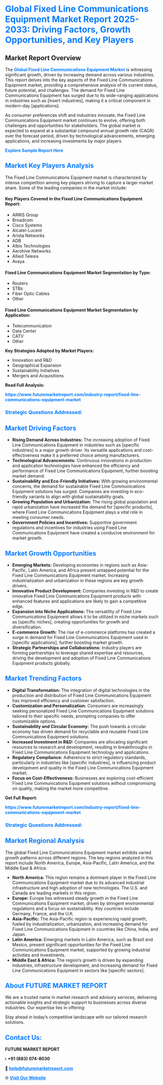 <h1 style="color: #007BFF;">Global Fixed Line Communications Equipment Market Report 2025-2033: Driving Factors, Growth Opportunities, and Key Players</h1>

<section id="overview">
<h2>Market Report Overview</h2>
<p>The <a href="https://www.futuremarketreport.com/industry-report/fixed-line-communications-equipment-market" style="color: #007BFF; text-decoration: none;"><strong>Global Fixed Line Communications Equipment Market</strong></a> is witnessing significant growth, driven by increasing demand across various industries. This report delves into the key aspects of the Fixed Line Communications Equipment market, providing a comprehensive analysis of its current status, future potential, and challenges. The demand for Fixed Line Communications Equipment has surged due to its wide-ranging applications in industries such as [insert industries], making it a critical component in modern-day [applications].</p>
<p>As consumer preferences shift and industries innovate, the Fixed Line Communications Equipment market continues to evolve, offering both challenges and opportunities for stakeholders. The global market is expected to expand at a substantial compound annual growth rate (CAGR) over the forecast period, driven by technological advancements, emerging applications, and increasing investments by major players.</p>
</section>

<section id="overview">
<p><a href="https://www.futuremarketreport.com/request-sample/reportId=51467" style="color: #007BFF; text-decoration: none;"><strong>Explore Sample Report Here</strong></a></p>
</section>

<section id="key-players">
<h2 style="color: #007BFF;">Market Key Players Analysis</h2>
<p>The Fixed Line Communications Equipment market is characterized by intense competition among key players striving to capture a larger market share. Some of the leading companies in the market include:</p>
<h4>Key Players Covered in the Fixed Line Communications Equipment Report:</h4>
<ul><li>ARRIS Group</li><li>Broadcom</li><li>Cisco Systems</li><li>Alcatel-Lucent</li><li>Arista Networks</li><li>ADB</li><li>Albis Technologies</li><li>Aerohive Networks</li><li>Allied Telesis</li><li>Avaya</li></ul>
<h4>Fixed Line Communications Equipment Market Segmentation by Type:</h4>
<ul><li>Routers</li><li>STBs</li><li>Fiber Optic Cables</li><li>Other</li></ul>

<h4>Fixed Line Communications Equipment Market Segmentation by Application:</h4>
<ul><li>Telecommunication</li><li>Data Center</li><li>CATV</li><li>Other</li></ul>
<p><strong>Key Strategies Adopted by Market Players:</strong></p>
<ul>
<li>Innovation and R&D</li>
<li>Geographical Expansion</li>
<li>Sustainability Initiatives</li>
<li>Mergers and Acquisitions</li>
</ul>
</section>

<section>
<p><strong>Read Full Analysis: </strong></p><a href="https://www.futuremarketreport.com/industry-report/fixed-line-communications-equipment-market" style="color: #007BFF; text-decoration: none;"><strong>https://www.futuremarketreport.com/industry-report/fixed-line-communications-equipment-market</strong></a>
<h3 style="color: #007BFF;">Strategic Questions Addressed:</h3>
</section>

<section id="driving-factors">
<h2 style="color: #007BFF;">Market Driving Factors</h2>
<ul>
<li><strong>Rising Demand Across Industries:</strong> The increasing adoption of Fixed Line Communications Equipment in industries such as [specific industries] is a major growth driver. Its versatile applications and cost-effectiveness make it a preferred choice among manufacturers.</li>
<li><strong>Technological Advancements:</strong> Continuous innovations in production and application technologies have enhanced the efficiency and performance of Fixed Line Communications Equipment, further boosting market demand.</li>
<li><strong>Sustainability and Eco-Friendly Initiatives:</strong> With growing environmental concerns, the demand for sustainable Fixed Line Communications Equipment solutions has surged. Companies are investing in eco-friendly variants to align with global sustainability goals.</li>
<li><strong>Growing Population and Urbanization:</strong> The rising global population and rapid urbanization have increased the demand for [specific products], where Fixed Line Communications Equipment plays a vital role in meeting consumer needs.</li>
<li><strong>Government Policies and Incentives:</strong> Supportive government regulations and incentives for industries using Fixed Line Communications Equipment have created a conducive environment for market growth.</li>
</ul>
</section>

<section id="growth-opportunities">
<h2 style="color: #007BFF;">Market Growth Opportunities</h2>
<ul>
<li><strong>Emerging Markets:</strong> Developing economies in regions such as Asia-Pacific, Latin America, and Africa present untapped potential for the Fixed Line Communications Equipment market. Increasing industrialization and urbanization in these regions are key growth drivers.</li>
<li><strong>Innovative Product Development:</strong> Companies investing in R&D to create innovative Fixed Line Communications Equipment products with enhanced features and applications are likely to gain a competitive edge.</li>
<li><strong>Expansion into Niche Applications:</strong> The versatility of Fixed Line Communications Equipment allows it to be utilized in niche markets such as [specific niches], creating opportunities for growth and diversification.</li>
<li><strong>E-commerce Growth:</strong> The rise of e-commerce platforms has created a surge in demand for Fixed Line Communications Equipment used in [specific applications], further boosting market growth.</li>
<li><strong>Strategic Partnerships and Collaborations:</strong> Industry players are forming partnerships to leverage shared expertise and resources, driving the development and adoption of Fixed Line Communications Equipment products globally.</li>
</ul>
</section>

<section id="trending-factors">
<h2 style="color: #007BFF;">Market Trending Factors</h2>
<ul>
<li><strong>Digital Transformation:</strong> The integration of digital technologies in the production and distribution of Fixed Line Communications Equipment has improved efficiency and customer satisfaction.</li>
<li><strong>Customization and Personalization:</strong> Consumers are increasingly seeking personalized Fixed Line Communications Equipment solutions tailored to their specific needs, prompting companies to offer customizable options.</li>
<li><strong>Sustainability and Circular Economy:</strong> The push towards a circular economy has driven demand for recyclable and reusable Fixed Line Communications Equipment solutions.</li>
<li><strong>Increased Investment in R&D:</strong> Companies are allocating significant resources to research and development, resulting in breakthroughs in Fixed Line Communications Equipment technology and applications.</li>
<li><strong>Regulatory Compliance:</strong> Adherence to strict regulatory standards, particularly in industries like [specific industries], is influencing product development and quality in the Fixed Line Communications Equipment market.</li>
<li><strong>Focus on Cost-Effectiveness:</strong> Businesses are exploring cost-efficient Fixed Line Communications Equipment solutions without compromising on quality, making the market more competitive.</li>
</ul>
</section>

<section>
<p><strong>Get Full Report: </strong></p><a href="https://www.futuremarketreport.com/industry-report/fixed-line-communications-equipment-market" style="color: #007BFF; text-decoration: none;"><strong>https://www.futuremarketreport.com/industry-report/fixed-line-communications-equipment-market</strong></a>
<h3 style="color: #007BFF;">Strategic Questions Addressed:</h3>
</section>


<section id="regional-analysis">
<h2 style="color: #007BFF;">Market Regional Analysis</h2>
<p>The global Fixed Line Communications Equipment market exhibits varied growth patterns across different regions. The key regions analyzed in this report include North America, Europe, Asia-Pacific, Latin America, and the Middle East & Africa:</p>
<ul>
<li><strong>North America:</strong> This region remains a dominant player in the Fixed Line Communications Equipment market due to its advanced industrial infrastructure and high adoption of new technologies. The U.S. and Canada are leading markets in this region.</li>
<li><strong>Europe:</strong> Europe has witnessed steady growth in the Fixed Line Communications Equipment market, driven by stringent environmental regulations and a focus on sustainability. Key countries include Germany, France, and the U.K.</li>
<li><strong>Asia-Pacific:</strong> The Asia-Pacific region is experiencing rapid growth, fueled by industrialization, urbanization, and increasing demand for Fixed Line Communications Equipment in countries like China, India, and Japan.</li>
<li><strong>Latin America:</strong> Emerging markets in Latin America, such as Brazil and Mexico, present significant opportunities for the Fixed Line Communications Equipment market, supported by growing industrial activities and investments.</li>
<li><strong>Middle East & Africa:</strong> The region’s growth is driven by expanding industries, infrastructure development, and increasing demand for Fixed Line Communications Equipment in sectors like [specific sectors].</li>
</ul>
</section>

<footer>
<h2 style="color: #007BFF;">About FUTURE MARKET REPORT</h2>
<p>We are a trusted name in market research and advisory services, delivering actionable insights and strategic support to businesses across diverse industries. Our expertise lies in offering:</p>

<p>Stay ahead in today’s competitive landscape with our tailored research solutions.</p>

<h2 style="color: #007BFF;">Contact Us:</h2>
<p><strong>FUTURE MARKET REPORT</strong></p>
<p>📞 <strong>+91 (883) 074-8030</strong></p>
<p>📧 <strong><a href="mailto:help@futuremarketreport.com" style="color: #007BFF;">help@futuremarketreport.com</a></strong></p>
<p>🌐 <strong><a href="https://www.futuremarketreport.com/" style="color: #007BFF;">Visit Our Website</a></strong></p>
</footer>